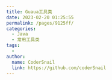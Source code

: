 ```yaml
---
title: Guaua工具类
date: 2023-02-20 01:25:55
permalink: /pages/9125ff/
categories:
  - Java
  - 常用工具类
tags:
  - 
author: 
  name: CoderSnail
  link: https://github.com/coderSnail
---
```


